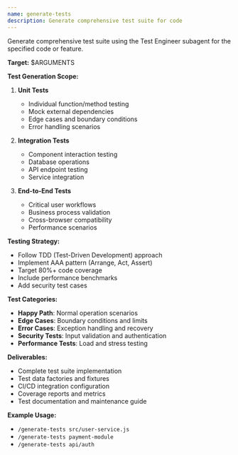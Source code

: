 ```yaml
---
name: generate-tests
description: Generate comprehensive test suite for code
---
```


Generate comprehensive test suite using the Test Engineer subagent for the specified code or feature.

**Target:** $ARGUMENTS

**Test Generation Scope:**
1. **Unit Tests**
   - Individual function/method testing
   - Mock external dependencies
   - Edge cases and boundary conditions
   - Error handling scenarios

2. **Integration Tests**
   - Component interaction testing
   - Database operations
   - API endpoint testing
   - Service integration

3. **End-to-End Tests**
   - Critical user workflows
   - Business process validation
   - Cross-browser compatibility
   - Performance scenarios

**Testing Strategy:**
- Follow TDD (Test-Driven Development) approach
- Implement AAA pattern (Arrange, Act, Assert)
- Target 80%+ code coverage
- Include performance benchmarks
- Add security test cases

**Test Categories:**
- **Happy Path**: Normal operation scenarios
- **Edge Cases**: Boundary conditions and limits
- **Error Cases**: Exception handling and recovery
- **Security Tests**: Input validation and authentication
- **Performance Tests**: Load and stress testing

**Deliverables:**
- Complete test suite implementation
- Test data factories and fixtures
- CI/CD integration configuration
- Coverage reports and metrics
- Test documentation and maintenance guide

**Example Usage:**
- `/generate-tests src/user-service.js`
- `/generate-tests payment-module`
- `/generate-tests api/auth`